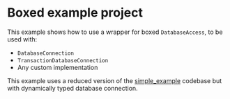 
# Boxed example project

This example shows how to use a wrapper for boxed `DatabaseAccess`, to be used with:
- `DatabaseConnection`
- `TransactionDatabaseConnection`
- Any custom implementation

This example uses a reduced version of the [simple_example](../simple_example) codebase but with dynamically typed database connection.